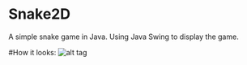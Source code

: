 # Snake2D
A simple snake game in Java.
Using Java Swing to display the game.

#How it looks:
![alt tag](http://www.tinypic.pl/im16bmsr4qo1)
